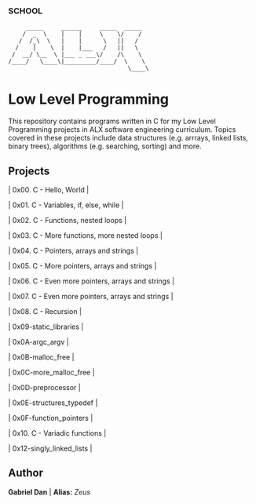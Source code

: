 ### SCHOOL
         _____     ______     _____  _____  
        /  _  \    |    |     \    \/    / 
       /  /_\  \   |    |      \   ||   /   
      /    |    \  |    |___   /   ||   \   
     /  __/ \__  \ |___ _ ___\/    /\    \  
    /____/   \____\|_________/____/  \    \
                                      \____\

# Low Level Programming

This repository contains programs written in C for my Low Level Programming projects in ALX software engineering curriculum. 
Topics covered in these projects include data structures (e.g. arrrays, linked lists, binary trees), algorithms (e.g. searching, sorting) and more.

## Projects

| 0x00. C - Hello, World |

| 0x01. C - Variables, if, else, while |

| 0x02. C - Functions, nested loops |

| 0x03. C - More functions, more nested loops |

| 0x04. C - Pointers, arrays and strings |

| 0x05. C - More pointers, arrays and strings |

| 0x06. C - Even more pointers, arrays and strings |

| 0x07. C - Even more pointers, arrays and strings |

| 0x08. C - Recursion |

| 0x09-static_libraries |

| 0x0A-argc_argv |

| 0x0B-malloc_free |

| 0x0C-more_malloc_free |

| 0x0D-preprocessor |

| 0x0E-structures_typedef |

| 0x0F-function_pointers |

| 0x10. C - Variadic functions |

| 0x12-singly_linked_lists |

## Author 

**Gabriel Dan** | **Alias:** *Zeus*
